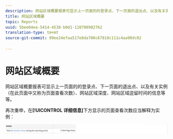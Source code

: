 ```yaml
---
description: 网站区域概要报表可显示上一页面的的登录点、下一页面的退出点、以及有关实例（在此页面中又称为页面查看次数）、网站区域深度、网站区域逗留时间的信息等等。
title: 网站区域概要
topic: Reports
uuid: 5bee04ea-5414-4538-b0d1-120700982762
translation-type: tm+mt
source-git-commit: 99ee24efaa517e8da700c67818c111c4aa90dc02

---
```



# 网站区域概要

网站区域概要报表可显示上一页面的的登录点、下一页面的退出点、以及有关实例（在此页面中又称为页面查看次数）、网站区域深度、网站区域逗留时间的信息等等。

再次重申，在&#x200B;**[!UICONTROL 详细信息]**&#x200B;下方显示的页面查看次数应当解释为实例：

![](assets/site_sec_summ.png)

